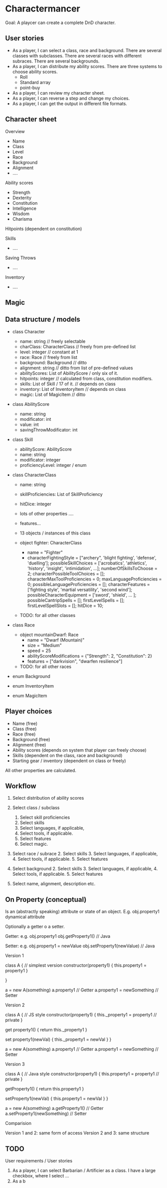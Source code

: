 # Charactermancer

Goal: A playcer can create a complete DnD character.

## User stories

- As a player, I can select a class, race and background. 
  There are several classes with subclasses.
  There are several races with different subraces.
  There are several backgrounds.
- As a player, I can distribute my ability scores.
  There are three systems to choose ability scores.
  - Roll
  - Standard array
  - point-buy
- As a player, I can review my character sheet. 
- As a player, I can reverse a step and change my choices.
- As a player, I can get the output in different file formats. 


## Character sheet

Overview
- Name
- Class 
- Level
- Race
- Background
- Alignment
- ....

Ability scores
- Strength
- Dexterity
- Constitution
- Intelligence
- Wisdom
- Charisma

Hitpoints (dependent on constitution)

Skills
- ....

Saving Throws
- ....

Inventory
- ....

Magic
-


## Data structure / models

- class Character
  - name: string  // freely selectable
  - charClass: CharacterClass // freely from pre-defined list
  - level: integer  // constant at 1
  - race: Race  // freely from list
  - background: Background  // ditto
  - alignment: string  // ditto from list of pre-defined values
  - abilityScores: List of AbilityScore / only six of it.
  - hitpoints: integer  // calculated from class, constitution modifiers.
  - skills: List of Skill / 17 of it.   // depends on class
  - inventory: List of InventoryItem     // depends on class
  - magic: List of MagicItem     // ditto

- class AbilityScore   
    - name: string   
    - modificator: int
    - value: int
    - savingThrowModificator: int
  
- class Skill
  - abilityScore: AbilityScore
  - name: string
  - modificator: integer
  - proficiencyLevel: integer / enum

- class CharacterClass
  - name: string
  - skillProficiencies: List of SkillProficiency
  - hitDice: integer
  - lots of other properties ....
  - features...

  - 13 objects / instances of this class

  - object fighter: CharacterClass
    - name = "Fighter"
    - characterFightingStyle = ["archery", 'blight fighting', 'defense', 'duelling'];
    possibleSkillChoices = ['acrobatics', 'athletics', 'history', 'insight', 'intimidation', ...];
    numberOfSkillsToChoose = 2;
    characterPossibleToolChoices = [];
    characterMaxToolProficiencies = 0;
    maxLanguageProficiencies = 0;
    possibleLanguageProficiencies = [];
    characterFeatures = ['fighting style', 'martial versatility', 'second wind'];
    possibleCharacterEquipment = ['sword', 'shield', ... ];
    possibleCantripSpells = [];
    firstLevelSpells = [];
    firstLevelSpellSlots = [];
    hitDice = 10;
  - TODO: for all other classes
    
- class Race
  
  - object mountainDwarf: Race
    - name = "Dwarf (Mountain)"
    - size = "Medium"
    - speed = 25
    - abilityScoreModifications = {"Strength": 2, "Constitution": 2}
    - features = ["darkvision", "dwarfen resilience"]
  - TODO: for all other races

- enum Background
- enum InventoryItem
- enum MagicItem

## Player choices

- Name (free)
- Class (free)
- Race (free)
- Background (free)
- Alignment (free)
- Ability scores (depends on system that player can freely choose)
- Skills (dependent on the class, race and background)
- Starting gear / inventory (dependent on class or freely)

All other properties are calculated.


## Workflow

1. Select distribution of ability scores
1. Select class / subclass
   1. Select skill proficiencies
   2. Select skills
   3. Select languages, if applicable,
   4. Select tools, if applicable.
   5. Select features
   6. Select magic.
2. Select race / subrace
   2. Select skills
   3. Select languages, if applicable,
   4. Select tools, if applicable.
   5. Select features
3. Select background
   2. Select skills
   3. Select languages, if applicable,
   4. Select tools, if applicable.
   5. Select features
  
5. Select name, alignment, description etc.


## On Property (conceptual)

Is an (abstractly speaking) attribute or state of an object.
E.g. obj.property1
dynamical attribute

Optionally a getter o a setter.

Getter:
e.g. obj.property1
obj.getProperty1() // Java

Setter:
e.g. 
obj.property1 = newValue
obj.setProperty1(newValue) // Java


Version 1

class A { // simplest version
  constructor(property1) {
    this.property1 = property1
  }

}

a = new A(something)
a.property1 // Getter
a.property1 = newSomething // Setter


Version 2

class A { // JS style
  constructor(property1) {
    this._property1 = property1  // private
  }

  get property1() {
    return this._property1
  }

  set property1(newVal) {
    this._property1 = newVal
  }
}

a = new A(something)
a.property1 // Getter
a.property1 = newSomething // Setter


Version 3

class A { // Java style
  constructor(property1) {
    this.property1 = property1  // private
  }

  getProperty1() {
    return this.property1
  }

  setProperty1(newVal) {
    this.property1 = newVal
  }
}

a = new A(something)
a.getProperty1() // Getter
a.setProperty1(newSomething) // Setter



Comparision

Version 1 and 2: same form of access
Version 2 and 3: same structure


## TODO

User requirements / User stories

1. As a player, I can select Barbarian / Artificier as a class.
   I have a large checkbox, where I select ...
2. As a b
